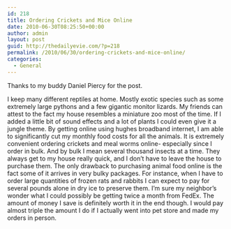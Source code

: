 ```yaml
---
id: 218
title: Ordering Crickets and Mice Online
date: 2010-06-30T08:25:50+00:00
author: admin
layout: post
guid: http://thedailyevie.com/?p=218
permalink: /2010/06/30/ordering-crickets-and-mice-online/
categories:
  - General
---
```

Thanks to my buddy Daniel Piercy for the post.

I keep many different reptiles at home. Mostly exotic species such as some extremely large pythons and a few gigantic monitor lizards. My friends can attest to the fact my house resembles a miniature zoo most of the time. If I added a little bit of sound effects and a lot of plants I could even give it a jungle theme. By getting online using hughes broadband internet, I am able to significantly cut my monthly food costs for all the animals. It is extremely convenient ordering crickets and meal worms online- especially since I order in bulk. And by bulk I mean several thousand insects at a time. They always get to my house really quick, and I don&#8217;t have to leave the house to purchase them. The only drawback to purchasing animal food online is the fact some of it arrives in very bulky packages. For instance, when I have to order large quantities of frozen rats and rabbits I can expect to pay for several pounds alone in dry ice to preserve them. I&#8217;m sure my neighbor&#8217;s wonder what I could possibly be getting twice a month from FedEx. The amount of money I save is definitely worth it in the end though. I would pay almost triple the amount I do if I actually went into pet store and made my orders in person.